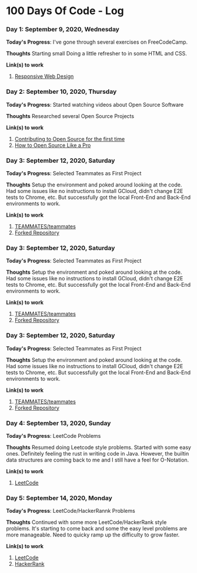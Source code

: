 # 100 Days Of Code - Log

### Day 1: September 9, 2020, Wednesday

**Today's Progress**: I've gone through several exercises on FreeCodeCamp.

**Thoughts** Starting small Doing a little refresher to in some HTML and CSS.

**Link(s) to work**
1. [Responsive Web Design](https://www.freecodecamp.org/learn)

### Day 2: September 10, 2020, Thursday

**Today's Progress**: Started watching videos about Open Source Software

**Thoughts** Researched several Open Source Projects

**Link(s) to work**
1. [Contributing to Open Source for the first time](https://www.youtube.com/watch?v=c6b6B9oN4Vg)
2. [How to Open Source Like a Pro](https://www.youtube.com/watch?v=MT6M_sqAuZo)

### Day 3: September 12, 2020, Saturday

**Today's Progress**: Selected Teammates as First Project

**Thoughts** Setup the environment and poked around looking at the code. Had some issues like no instructions to install GCloud, didn't change E2E tests to Chrome, etc. But successfully got the local Front-End and Back-End environments to work.

**Link(s) to work**
1. [TEAMMATES/teammates](https://github.com/TEAMMATES/teammates)
2. [Forked Repository](https://github.com/kandaaang/teammates)

### Day 3: September 12, 2020, Saturday

**Today's Progress**: Selected Teammates as First Project

**Thoughts** Setup the environment and poked around looking at the code. Had some issues like no instructions to install GCloud, didn't change E2E tests to Chrome, etc. But successfully got the local Front-End and Back-End environments to work.

**Link(s) to work**
1. [TEAMMATES/teammates](https://github.com/TEAMMATES/teammates)
2. [Forked Repository](https://github.com/kandaaang/teammates)

### Day 3: September 12, 2020, Saturday

**Today's Progress**: Selected Teammates as First Project

**Thoughts** Setup the environment and poked around looking at the code. Had some issues like no instructions to install GCloud, didn't change E2E tests to Chrome, etc. But successfully got the local Front-End and Back-End environments to work.

**Link(s) to work**
1. [TEAMMATES/teammates](https://github.com/TEAMMATES/teammates)
2. [Forked Repository](https://github.com/kandaaang/teammates)

### Day 4: September 13, 2020, Sunday

**Today's Progress**: LeetCode Problems

**Thoughts** Resumed doing Leetcode style problems. Started with some easy ones. Definitely feeling the rust in writing code in Java. However, the builtin data structures are coming back to me and I still have a feel for O-Notation.

**Link(s) to work**
1. [LeetCode](https://leetcode.com/)

### Day 5: September 14, 2020, Monday

**Today's Progress**: LeetCode/HackerRannk Problems

**Thoughts** Continued with some more LeetCode/HackerRank style problems. It's starting to come back and some the easy level problems are more manageable. Need to quicky ramp up the difficulty to grow faster.

**Link(s) to work**
1. [LeetCode](https://leetcode.com/)
2. [HackerRank](https://www.hackerrank.com/)